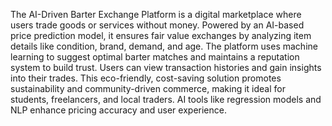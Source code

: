 The AI-Driven Barter Exchange Platform is a digital marketplace where users trade goods or services without money. Powered by an AI-based price prediction model, it ensures fair value exchanges by analyzing item details like condition, brand, demand, and age. The platform uses machine learning to suggest optimal barter matches and maintains a reputation system to build trust. Users can view transaction histories and gain insights into their trades. This eco-friendly, cost-saving solution promotes sustainability and community-driven commerce, making it ideal for students, freelancers, and local traders. AI tools like regression models and NLP enhance pricing accuracy and user experience.
